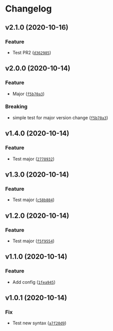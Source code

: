 # Changelog

<!--next-version-placeholder-->

## v2.1.0 (2020-10-16)
### Feature
* Test PR2 ([`d362985`](https://github.com/mathieuboudreau/semantic_test/commit/d3629857c83e41595eea60b89b55ba4706b153aa))

## v2.0.0 (2020-10-14)
### Feature
* Major ([`f5b70a3`](https://github.com/mathieuboudreau/semantic_test/commit/f5b70a32e39ac317619964db4ba9e506ed17d0f4))

### Breaking
* simple test for major version change ([`f5b70a3`](https://github.com/mathieuboudreau/semantic_test/commit/f5b70a32e39ac317619964db4ba9e506ed17d0f4))

## v1.4.0 (2020-10-14)
### Feature
* Test major ([`2778932`](https://github.com/mathieuboudreau/semantic_test/commit/277893262978a7fd6d86a357f3de695246036efd))

## v1.3.0 (2020-10-14)
### Feature
* Test major ([`c58b884`](https://github.com/mathieuboudreau/semantic_test/commit/c58b884d8519db21ea9a27b9c138bccab566fcb1))

## v1.2.0 (2020-10-14)
### Feature
* Test major ([`f5f9554`](https://github.com/mathieuboudreau/semantic_test/commit/f5f9554becfc7c1e75dfa97356d6a31ae6ab816a))

## v1.1.0 (2020-10-14)
### Feature
* Add config ([`1fea945`](https://github.com/mathieuboudreau/semantic_test/commit/1fea945e27d84bd61d881a685c697646b41fc19d))

## v1.0.1 (2020-10-14)
### Fix
* Test new syntax ([`a7f20d9`](https://github.com/mathieuboudreau/semantic_test/commit/a7f20d9fd554e2ec9bfc96a77fee68e146040bd7))
